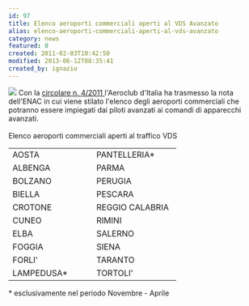 ```yaml
---
id: 97
title: Elenco aeroporti commerciali aperti al VDS Avanzato
alias: elenco-aeroporti-commerciali-aperti-al-vds-avanzato
category: news
featured: 0
created: 2011-02-03T10:42:50
modified: 2013-06-12T08:35:41
created_by: ignazio
---
```

<p>
 <img border="0" class="baiaimgleft" src="images/stories/custom/runway.jpg"/>
 Con la
 <a href="download/doc_download/31-aeci-circolare-42011-aeroporti-aperti-al-vds-avanzato">
  <span style="text-decoration: underline;">
   circolare n. 4/2011
  </span>
 </a>
 l'Aeroclub d'Italia ha trasmesso la nota dell'ENAC in cui viene stilato l'elenco degli aeroporti commerciali che potranno essere impiegati dai piloti avanzati ai comandi di apparecchi avanzati.
 <br/>
 <br/>
 Elenco aeroporti commerciali aperti al traffico VDS
</p>
<table border="0">
 <tbody>
  <tr>
   <td width="150">
    AOSTA
   </td>
   <td width="150">
    PANTELLERIA*
   </td>
  </tr>
  <tr>
   <td>
    ALBENGA
   </td>
   <td>
    PARMA
   </td>
  </tr>
  <tr>
   <td>
    BOLZANO
   </td>
   <td>
    PERUGIA
   </td>
  </tr>
  <tr>
   <td>
    BIELLA
   </td>
   <td>
    PESCARA
   </td>
  </tr>
  <tr>
   <td>
    CROTONE
   </td>
   <td>
    REGGIO CALABRIA
   </td>
  </tr>
  <tr>
   <td>
    CUNEO
   </td>
   <td>
    RIMINI
   </td>
  </tr>
  <tr>
   <td>
    ELBA
   </td>
   <td>
    SALERNO
   </td>
  </tr>
  <tr>
   <td>
    FOGGIA
   </td>
   <td>
    SIENA
   </td>
  </tr>
  <tr>
   <td>
    FORLI'
   </td>
   <td>
    TARANTO
   </td>
  </tr>
  <tr>
   <td>
    LAMPEDUSA*
   </td>
   <td>
    TORTOLI'
   </td>
  </tr>
 </tbody>
</table>
<p>
 * esclusivamente nel periodo Novembre - Aprile
</p>
